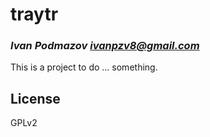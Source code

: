 # traytr
### _Ivan Podmazov <ivanpzv8@gmail.com>_

This is a project to do ... something.

## License

GPLv2

